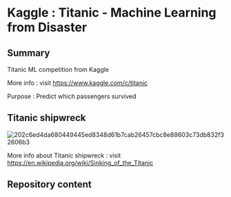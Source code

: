 # Kaggle : Titanic - Machine Learning from Disaster

## Summary

Titanic ML competition from Kaggle 

More info : visit https://www.kaggle.com/c/titanic

Purpose : Predict which passengers survived

## Titanic shipwreck

![202c6ed4da680449445ed8348d61b7cab26457cbc8e88603c73db832f32606b3](https://user-images.githubusercontent.com/82372483/121689358-cb692b00-cac4-11eb-8fd4-8e616be1b16c.jpg)

More info about Titanic shipwreck : visit https://en.wikipedia.org/wiki/Sinking_of_the_Titanic

## Repository content 

